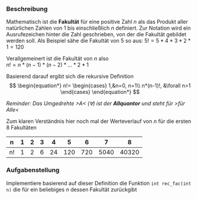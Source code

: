 ### Beschreibung
Mathematisch ist die **Fakultät** für eine positive Zahl $n$ als das Produkt aller natürlichen Zahlen von 1 bis einschließlich $n$ definiert. Zur Notation wird ein Ausrufezeichen hinter die Zahl geschrieben, von der die Fakultät gebildet werden soll.
Als Beispiel sähe die Fakultät von 5 so aus:
$5!=5*4*3*2*1=120$ 

Verallgemeinert ist die Fakultät von $n$ also \
$n!=n*(n-1)*(n-2)*\dots*2*1$ 

Basierend darauf ergibt sich die rekursive Definition
$$
\begin{equation*}
    n!=
    \begin{cases}
        1,&n=0, n=1\\
        n*(n-1)!, &\forall n>1
    \end{cases}
\end{equation*}
$$ 

_Reminder: Das Umgedrehte >A< ($\forall$) ist der **Allquantor** und steht für >für Alle<_

Zum klaren Verständnis hier noch mal der Werteverlauf von $n$ für die ersten 8 Fakultäten


| n  | 1 | 2 | 3 | 4  | 5   | 6   | 7    | 8     |
|----|---|---|---|----|-----|-----|------|-------|
| n! | 1 | 2 | 6 | 24 | 120 | 720 | 5040 | 40320 |

### Aufgabenstellung
Implementiere basierend auf dieser Definition die Funktion `int rec_fac(int n)` die für ein beliebiges $n$ dessen Fakultät zurückgibt
